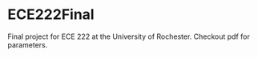 ECE222Final
===========

Final project for ECE 222 at the University of Rochester. Checkout pdf for parameters.
